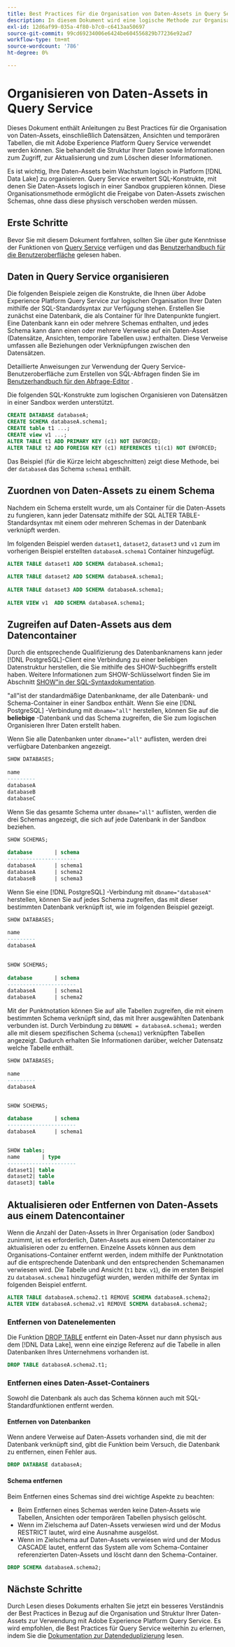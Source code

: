 ```yaml
---
title: Best Practices für die Organisation von Daten-Assets in Query Service
description: In diesem Dokument wird eine logische Methode zur Organisation von Daten beschrieben, um die Verwendung von Query Service zu vereinfachen.
exl-id: 12d6af99-035a-4f80-b7c0-c6413aa50697
source-git-commit: 99cd69234006e6424be604556829b77236e92ad7
workflow-type: tm+mt
source-wordcount: '786'
ht-degree: 0%

---
```


# Organisieren von Daten-Assets in Query Service

Dieses Dokument enthält Anleitungen zu Best Practices für die Organisation von Daten-Assets, einschließlich Datensätzen, Ansichten und temporären Tabellen, die mit Adobe Experience Platform Query Service verwendet werden können. Sie behandelt die Struktur Ihrer Daten sowie Informationen zum Zugriff, zur Aktualisierung und zum Löschen dieser Informationen.

Es ist wichtig, Ihre Daten-Assets beim Wachstum logisch in Platform [!DNL Data Lake] zu organisieren. Query Service erweitert SQL-Konstrukte, mit denen Sie Daten-Assets logisch in einer Sandbox gruppieren können. Diese Organisationsmethode ermöglicht die Freigabe von Daten-Assets zwischen Schemas, ohne dass diese physisch verschoben werden müssen.

## Erste Schritte

Bevor Sie mit diesem Dokument fortfahren, sollten Sie über gute Kenntnisse der Funktionen von [Query Service](../home.md) verfügen und das [Benutzerhandbuch für die Benutzeroberfläche](../ui/user-guide.md) gelesen haben.

## Daten in Query Service organisieren

Die folgenden Beispiele zeigen die Konstrukte, die Ihnen über Adobe Experience Platform Query Service zur logischen Organisation Ihrer Daten mithilfe der SQL-Standardsyntax zur Verfügung stehen. Erstellen Sie zunächst eine Datenbank, die als Container für Ihre Datenpunkte fungiert. Eine Datenbank kann ein oder mehrere Schemas enthalten, und jedes Schema kann dann einen oder mehrere Verweise auf ein Daten-Asset (Datensätze, Ansichten, temporäre Tabellen usw.) enthalten. Diese Verweise umfassen alle Beziehungen oder Verknüpfungen zwischen den Datensätzen.

Detaillierte Anweisungen zur Verwendung der Query Service-Benutzeroberfläche zum Erstellen von SQL-Abfragen finden Sie im [Benutzerhandbuch für den Abfrage-Editor](../ui/user-guide.md) .

Die folgenden SQL-Konstrukte zum logischen Organisieren von Datensätzen in einer Sandbox werden unterstützt.

```SQL
CREATE DATABASE databaseA;
CREATE SCHEMA databaseA.schema1;
CREATE table t1 ...;
CREATE view v1 ...;
ALTER TABLE t1 ADD PRIMARY KEY (c1) NOT ENFORCED;
ALTER TABLE t2 ADD FOREIGN KEY (c1) REFERENCES t1(c1) NOT ENFORCED;
```

Das Beispiel (für die Kürze leicht abgeschnitten) zeigt diese Methode, bei der `databaseA` das Schema `schema1` enthält.

## Zuordnen von Daten-Assets zu einem Schema

Nachdem ein Schema erstellt wurde, um als Container für die Daten-Assets zu fungieren, kann jeder Datensatz mithilfe der SQL ALTER TABLE-Standardsyntax mit einem oder mehreren Schemas in der Datenbank verknüpft werden.

Im folgenden Beispiel werden `dataset1`, `dataset2`, `dataset3` und `v1` zum im vorherigen Beispiel erstellten `databaseA.schema1` Container hinzugefügt.

```SQL
ALTER TABLE dataset1 ADD SCHEMA databaseA.schema1;
 
ALTER TABLE dataset2 ADD SCHEMA databaseA.schema1;
 
ALTER TABLE dataset3 ADD SCHEMA databaseA.schema1;
 
ALTER VIEW v1  ADD SCHEMA databaseA.schema1;
```

## Zugreifen auf Daten-Assets aus dem Datencontainer

Durch die entsprechende Qualifizierung des Datenbanknamens kann jeder [!DNL PostgreSQL]-Client eine Verbindung zu einer beliebigen Datenstruktur herstellen, die Sie mithilfe des SHOW-Suchbegriffs erstellt haben. Weitere Informationen zum SHOW-Schlüsselwort finden Sie im Abschnitt [SHOW&quot;in der SQL-Syntaxdokumentation](../sql/syntax.md#show).

&quot;all&quot;ist der standardmäßige Datenbankname, der alle Datenbank- und Schema-Container in einer Sandbox enthält. Wenn Sie eine [!DNL PostgreSQL] -Verbindung mit `dbname="all"` herstellen, können Sie auf die **beliebige** -Datenbank und das Schema zugreifen, die Sie zum logischen Organisieren Ihrer Daten erstellt haben.

Wenn Sie alle Datenbanken unter `dbname="all"` auflisten, werden drei verfügbare Datenbanken angezeigt.

```sql
SHOW DATABASES;
  
name     
---------
databaseA
databaseB
databaseC
```

Wenn Sie das gesamte Schema unter `dbname="all"` auflisten, werden die drei Schemas angezeigt, die sich auf jede Datenbank in der Sandbox beziehen.

```SQL
SHOW SCHEMAS;
  
database       | schema
----------------------
databaseA      | schema1
databaseA      | schema2
databaseB      | schema3
```

Wenn Sie eine [!DNL PostgreSQL] -Verbindung mit `dbname="databaseA"` herstellen, können Sie auf jedes Schema zugreifen, das mit dieser bestimmten Datenbank verknüpft ist, wie im folgenden Beispiel gezeigt.

```sql
SHOW DATABASES;
  
name     
---------
databaseA
 

SHOW SCHEMAS;
  
database       | schema
----------------------
databaseA      | schema1
databaseA      | schema2
```

Mit der Punktnotation können Sie auf alle Tabellen zugreifen, die mit einem bestimmten Schema verknüpft sind, das mit Ihrer ausgewählten Datenbank verbunden ist. Durch Verbindung zu `DBNAME = databaseA.schema1;` werden alle mit diesem spezifischen Schema (`schema1`) verknüpften Tabellen angezeigt. Dadurch erhalten Sie Informationen darüber, welcher Datensatz welche Tabelle enthält.

```sql
SHOW DATABASES;
  
name     
---------
databaseA


SHOW SCHEMAS;
  
database       | schema
----------------------
databaseA      | schema1


SHOW tables;
name       | type
----------------------
dataset1| table
dataset2| table
dataset3| table
```

## Aktualisieren oder Entfernen von Daten-Assets aus einem Datencontainer

Wenn die Anzahl der Daten-Assets in Ihrer Organisation (oder Sandbox) zunimmt, ist es erforderlich, Daten-Assets aus einem Datencontainer zu aktualisieren oder zu entfernen. Einzelne Assets können aus dem Organisations-Container entfernt werden, indem mithilfe der Punktnotation auf die entsprechende Datenbank und den entsprechenden Schemanamen verwiesen wird. Die Tabelle und Ansicht (`t1` bzw. `v1`), die im ersten Beispiel zu `databaseA.schema1` hinzugefügt wurden, werden mithilfe der Syntax im folgenden Beispiel entfernt.

```sql
ALTER TABLE databaseA.schema2.t1 REMOVE SCHEMA databaseA.schema2;
ALTER VIEW databaseA.schema2.v1 REMOVE SCHEMA databaseA.schema2;
```

### Entfernen von Datenelementen

Die Funktion [DROP TABLE](../sql/syntax.md#drop-table) entfernt ein Daten-Asset nur dann physisch aus dem [!DNL Data Lake], wenn eine einzige Referenz auf die Tabelle in allen Datenbanken Ihres Unternehmens vorhanden ist.

```sql
DROP TABLE databaseA.schema2.t1;
```

### Entfernen eines Daten-Asset-Containers

Sowohl die Datenbank als auch das Schema können auch mit SQL-Standardfunktionen entfernt werden.

#### Entfernen von Datenbanken

Wenn andere Verweise auf Daten-Assets vorhanden sind, die mit der Datenbank verknüpft sind, gibt die Funktion beim Versuch, die Datenbank zu entfernen, einen Fehler aus.

```sql
DROP DATABASE databaseA;
```

#### Schema entfernen

Beim Entfernen eines Schemas sind drei wichtige Aspekte zu beachten:

- Beim Entfernen eines Schemas werden keine Daten-Assets wie Tabellen, Ansichten oder temporären Tabellen physisch gelöscht.
- Wenn im Zielschema auf Daten-Assets verwiesen wird und der Modus RESTRICT lautet, wird eine Ausnahme ausgelöst.
- Wenn im Zielschema auf Daten-Assets verwiesen wird und der Modus CASCADE lautet, entfernt das System alle vom Schema-Container referenzierten Daten-Assets und löscht dann den Schema-Container.

```sql
DROP SCHEMA databaseA.schema2;
```

## Nächste Schritte

Durch Lesen dieses Dokuments erhalten Sie jetzt ein besseres Verständnis der Best Practices in Bezug auf die Organisation und Struktur Ihrer Daten-Assets zur Verwendung mit Adobe Experience Platform Query Service. Es wird empfohlen, die Best Practices für Query Service weiterhin zu erlernen, indem Sie die [Dokumentation zur Datendeduplizierung](../key-concepts/deduplication.md) lesen.
